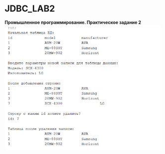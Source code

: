 ﻿# JDBC_LAB2
**Промышленное программирование. Практическое задание 2**
![Screenshot](Screenshot.png)
